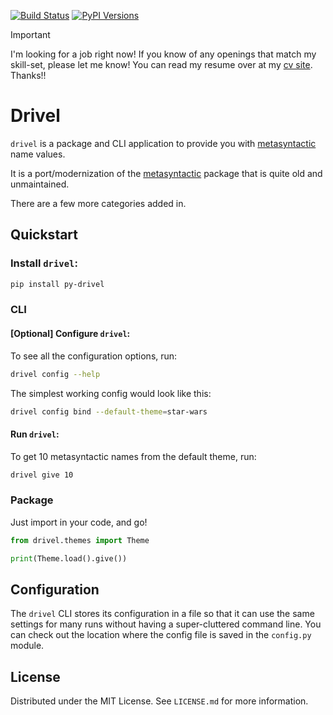 [![Build Status](https://github.com/dusktreader/drivel/actions/workflows/push.yaml/badge.svg)](https://github.com/dusktreader/drivel/actions/workflows/push.yaml)
[![PyPI Versions](https://img.shields.io/pypi/v/drivel?style=plastic&label=pypi-version)](https://img.shields.io/pypi/v/drivel?style=plastic&label=pypi-version)

> [!IMPORTANT]
> I'm looking for a job right now! If you know of any openings that match my skill-set,
> please let me know! You can read my resume over at my
> [cv site](https://cv.dusktreader.dev). Thanks!!

# Drivel

[//]: # (Add an asciicast)

`drivel` is a package and CLI application to provide you with
[metasyntactic](https://en.wikipedia.org/wiki/Metasyntactic_variable) name values.

It is a port/modernization of the [metasyntactic](https://github.com/ask/metasyntactic) package that is quite old and
unmaintained.

There are a few more categories added in.


## Quickstart

### Install `drivel`:

```bash
pip install py-drivel
```

### CLI

#### [Optional] Configure `drivel`:

To see all the configuration options, run:

```bash
drivel config --help
```

The simplest working config would look like this:

```bash
drivel config bind --default-theme=star-wars
```

#### Run `drivel`:

To get 10 metasyntactic names from the default theme, run:

```bash
drivel give 10
```


### Package

Just import in your code, and go!

```python
from drivel.themes import Theme

print(Theme.load().give())
```

## Configuration

The `drivel` CLI stores its configuration in a file so that it can use
the same settings for many runs without having a super-cluttered command line. You can
check out the location where the config file is saved in the `config.py` module.

[//]: # (Add documentation for the config subcommands here in the vein of smart-letters)
[//]: # (Add documentation for the other subcommands here in the vein of smart-letters)


## License

Distributed under the MIT License. See `LICENSE.md` for more information.
